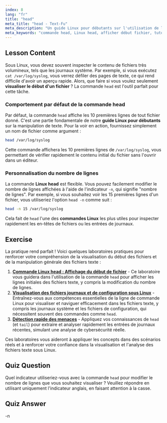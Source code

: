 ```yaml
---
index: 8
lang: "fr"
title: "head"
meta_title: "head - Text-Fu"
meta_description: "Un guide Linux pour débutants sur l'utilisation de la commande head pour afficher le début d'un fichier. Apprenez à utiliser l'option head -n pour contrôler le nombre de lignes, une compétence essentielle pour tout tutoriel Linux."
meta_keywords: "commande head, Linux head, afficher début fichier, tutoriel Linux, commandes Linux, Linux débutant, head -n, guide Linux, fichiers texte, ligne de commande"
---
```


## Lesson Content

Sous Linux, vous devez souvent inspecter le contenu de fichiers très volumineux, tels que les journaux système. Par exemple, si vous exécutez `cat /var/log/syslog`, vous verrez défiler des pages de texte, ce qui rend difficile d'avoir un aperçu rapide. Alors, que faire si vous voulez seulement **visualiser le début d'un fichier** ? La commande `head` est l'outil parfait pour cette tâche.

### Comportement par défaut de la commande head

Par défaut, la commande `head` affiche les 10 premières lignes de tout fichier donné. C'est une partie fondamentale de notre **guide Linux pour débutants** sur la manipulation de texte. Pour la voir en action, fournissez simplement un nom de fichier comme argument :

```bash
head /var/log/syslog
```

Cette commande affichera les 10 premières lignes de `/var/log/syslog`, vous permettant de vérifier rapidement le contenu initial du fichier sans l'ouvrir dans un éditeur.

### Personnalisation du nombre de lignes

La commande **Linux head** est flexible. Vous pouvez facilement modifier le nombre de lignes affichées à l'aide de l'indicateur `-n`, qui signifie "nombre de lignes". Par exemple, si vous souhaitez voir les 15 premières lignes d'un fichier, vous utiliseriez l'option `head -n` comme suit :

```bash
head -n 15 /var/log/syslog
```

Cela fait de `head` l'une des **commandes Linux** les plus utiles pour inspecter rapidement les en-têtes de fichiers ou les entrées de journaux.

## Exercise

La pratique rend parfait ! Voici quelques laboratoires pratiques pour renforcer votre compréhension de la visualisation du début des fichiers et de la manipulation générale des fichiers texte :

1.  **[Commande Linux head : Affichage du début de fichier](https://labex.io/fr/labs/linux-linux-head-command-file-beginning-display-214302)** - Ce laboratoire vous guidera dans l'utilisation de la commande `head` pour afficher les lignes initiales des fichiers texte, y compris la modification du nombre de lignes.
2.  **[Visualisation des fichiers journaux et de configuration sous Linux](https://labex.io/fr/labs/linux-viewing-log-and-configuration-files-in-linux-387914)** - Entraînez-vous aux compétences essentielles de la ligne de commande Linux pour visualiser et naviguer efficacement dans les fichiers texte, y compris les journaux système et les fichiers de configuration, qui nécessitent souvent des commandes comme `head`.
3.  **[Détection rapide des menaces](https://labex.io/fr/labs/linux-rapid-threat-detection-387930)** - Appliquez vos connaissances de `head` (et `tail`) pour extraire et analyser rapidement les entrées de journaux récentes, simulant une analyse de cybersécurité réelle.

Ces laboratoires vous aideront à appliquer les concepts dans des scénarios réels et à renforcer votre confiance dans la visualisation et l'analyse des fichiers texte sous Linux.

## Quiz Question

Quel indicateur utiliseriez-vous avec la commande `head` pour modifier le nombre de lignes que vous souhaitez visualiser ? Veuillez répondre en utilisant uniquement l'indicateur anglais, en faisant attention à la casse.

## Quiz Answer

-n
